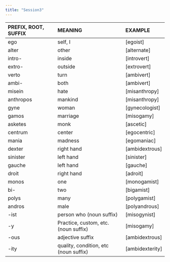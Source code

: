 ```yaml
---
title: "Session3"
---
```

<style>
serif { font-family: serif }
</style>
| PREFIX, ROOT, SUFFIX | MEANING | EXAMPLE |
| :---- | :---- | :---- |
| ego | self, I | [egoist] |
| alter | other | [alternate] |
| intro- | inside | [introvert] |
| extro- | outside | [extrovert] |
| verto | turn | [ambivert] |
| ambi- | both | [ambivert] |
| misein | hate | [misanthropy] |
| anthropos | mankind | [misanthropy] |
| gyne | woman | [gynecologist] |
| gamos | marriage | [misogamy] |
| asketes | monk | [ascetic] |
| centrum | center | [egocentric] |
| mania | madness | [egomaniac] |
| dexter | right hand | [ambidextrous] |
| sinister | left hand | [sinister] |
| gauche | left hand | [gauche] |
| droit | right hand | [adroit] |
| monos | one | [monogamist] |
| bi- | two | [bigamist] |
| polys | many | [polygamist] |
| andros | male | [polyandrous] |
| -ist | person who (noun suffix) | [misogynist] |
| -y | Practice, custom, etc. (noun suffix) | [misogamy] |
| -ous | adjective suffix | [ambidextrous] |
| -ity | quality, condition, etc (noun suffix) | [ambidexterity] |
